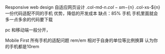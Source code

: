 Responsive web design 自适应网页设计
.col-md-${n} .col-sm-${n} .col-xs-${n}
一份代码适配不同的手机 优势，降低的开发成本
缺点：85% 手机
手机里面就会多一点多余的代码要下载

pc 和移动端一般分开，

Mobile First 
    所有手机的适配问题
    rem/em 相对于自身的单位等比例换算
    认为你的手机都是10rem